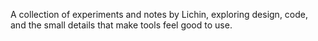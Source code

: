 A collection of experiments and notes by Lichin, exploring design, code, and the small details that make tools feel good to use.
